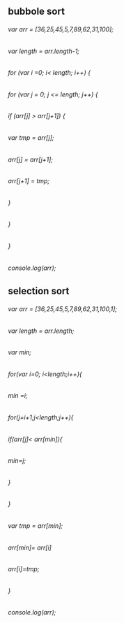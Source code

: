
## bubbole sort

###### var arr = [36,25,45,5,7,89,62,31,100];
###### var length = arr.length-1;
###### for (var i =0; i< length;  i++) {

###### for (var j = 0; j <= length; j++) {
###### if (arr[j] > arr[j+1]) {
###### var tmp = arr[j];
###### arr[j] = arr[j+1];
###### arr[j+1] = tmp;
###### }
###### }
###### }
###### console.log(arr);



## selection sort

###### var arr = [36,25,45,5,7,89,62,31,100,1]; 
###### var length = arr.length;
###### var min;
###### for(var i=0; i<length;i++){
###### min =i;
###### for(j=i+1;j<length;j++){
###### if(arr[j]< arr[min]){
###### min=j;
###### }
###### }
###### var tmp = arr[min];
###### arr[min]= arr[i]
###### arr[i]=tmp;
###### }
###### console.log(arr);

